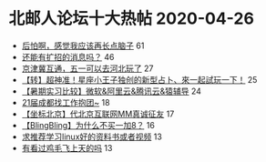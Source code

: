 # 北邮人论坛十大热帖 2020-04-26

- [后怕啊，感觉我应该再长点脑子](https://bbs.byr.cn/article/Feeling/3143896) 61
- [还能有扩招的消息吗？](https://bbs.byr.cn/article/AimGraduate/1186052) 46
- [京津冀互通，五一可以去河北玩了](https://bbs.byr.cn/article/Travel/144057) 27
- [【转】超神准！星座小王子独创的新型占卜、來一起試玩一下！](https://bbs.byr.cn/article/Constellations/326533) 25
- [【暑期实习比较】微软&amp;阿里云&amp;腾讯云&amp;猿辅导](https://bbs.byr.cn/article/Job/2086490) 24
- [21届成都找工作抱团~](https://bbs.byr.cn/article/Sichuan/237451) 18
- [【坐标北京】代北京互联网MM真诚征友](https://bbs.byr.cn/article/Friends/1958644) 17
- [【BlingBling】为什么不买一加8？](https://bbs.byr.cn/article/DigiLife/313852) 16
- [求推荐学习linux好的资料书或者视频](https://bbs.byr.cn/article/Linux/159286) 13
- [有看过鸡毛飞上天的吗](https://bbs.byr.cn/article/TV/183144) 13


